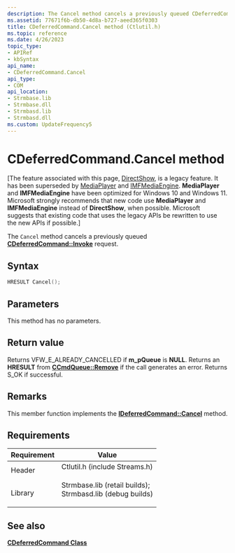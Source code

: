 ```yaml
---
description: The Cancel method cancels a previously queued CDeferredCommand::Invoke request.
ms.assetid: 77671f6b-db50-4d8a-b727-aeed365f0303
title: CDeferredCommand.Cancel method (Ctlutil.h)
ms.topic: reference
ms.date: 4/26/2023
topic_type: 
- APIRef
- kbSyntax
api_name: 
- CDeferredCommand.Cancel
api_type: 
- COM
api_location: 
- Strmbase.lib
- Strmbase.dll
- Strmbasd.lib
- Strmbasd.dll
ms.custom: UpdateFrequency5
---
```


# CDeferredCommand.Cancel method

\[The feature associated with this page, [DirectShow](/windows/win32/directshow/directshow), is a legacy feature. It has been superseded by [MediaPlayer](/uwp/api/Windows.Media.Playback.MediaPlayer) and [IMFMediaEngine](/windows/win32/api/mfmediaengine/nn-mfmediaengine-imfmediaengine). **MediaPlayer** and **IMFMediaEngine** have been optimized for Windows 10 and Windows 11. Microsoft strongly recommends that new code use **MediaPlayer** and **IMFMediaEngine** instead of **DirectShow**, when possible. Microsoft suggests that existing code that uses the legacy APIs be rewritten to use the new APIs if possible.\]

The `Cancel` method cancels a previously queued [**CDeferredCommand::Invoke**](cdeferredcommand-invoke.md) request.

## Syntax


```C++
HRESULT Cancel();
```



## Parameters

This method has no parameters.

## Return value

Returns VFW\_E\_ALREADY\_CANCELLED if **m\_pQueue** is **NULL**. Returns an **HRESULT** from [**CCmdQueue::Remove**](ccmdqueue-remove.md) if the call generates an error. Returns S\_OK if successful.

## Remarks

This member function implements the [**IDeferredCommand::Cancel**](/windows/desktop/api/Control/nf-control-ideferredcommand-cancel) method.

## Requirements



| Requirement | Value |
|--------------------|--------------------------------------------------------------------------------------------------------------------------------------------------------------------------------------------|
| Header<br/>  | <dl> <dt>Ctlutil.h (include Streams.h)</dt> </dl>                                                                                   |
| Library<br/> | <dl> <dt>Strmbase.lib (retail builds); </dt> <dt>Strmbasd.lib (debug builds)</dt> </dl> |



## See also

<dl> <dt>

[**CDeferredCommand Class**](cdeferredcommand.md)
</dt> </dl>

 

 




